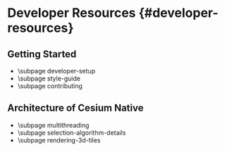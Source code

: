 # Developer Resources {#developer-resources}

## Getting Started

* \subpage developer-setup
* \subpage style-guide
* \subpage contributing

## Architecture of Cesium Native

* \subpage multithreading
* \subpage selection-algorithm-details
* \subpage rendering-3d-tiles